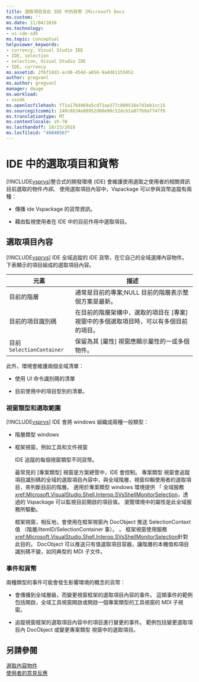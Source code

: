 ```yaml
---
title: 選取項目及在 IDE 中的貨幣 |Microsoft Docs
ms.custom: ''
ms.date: 11/04/2016
ms.technology:
- vs-ide-sdk
ms.topic: conceptual
helpviewer_keywords:
- currency, Visual Studio IDE
- IDE, selection
- selection, Visual Studio IDE
- IDE, currency
ms.assetid: 2f6f18d1-acd8-454d-a856-9a4d81155052
author: gregvanl
ms.author: gregvanl
manager: douge
ms.workload:
- vssdk
ms.openlocfilehash: f71a176d469a5cd71aa377c800516e743eb1cc15
ms.sourcegitcommit: 240c8b34e80952d00e90c52dcb1a077b9aff47f6
ms.translationtype: MT
ms.contentlocale: zh-TW
ms.lasthandoff: 10/23/2018
ms.locfileid: "49840567"
---
```

# <a name="selection-and-currency-in-the-ide"></a>IDE 中的選取項目和貨幣
[!INCLUDE[vsprvs](../../code-quality/includes/vsprvs_md.md)]整合式的開發環境 (IDE) 會維護使用選取之使用者的相關資訊目前選取的物件*內容*。 使用選取項目內容中，Vspackage 可以參與貨幣追蹤有兩種：  
  
-   傳播 ide Vspackage 的貨幣資訊。  
  
-   藉由監視使用者在 IDE 中的目前作用中選取項目。  
  
## <a name="selection-context"></a>選取項目內容  
 [!INCLUDE[vsprvs](../../code-quality/includes/vsprvs_md.md)] IDE 全域追蹤的 IDE 貨幣，在它自己的全域選擇內容物件。 下表顯示的項目組成的選取項目內容。  
  
|元素|描述|  
|-------------|-----------------|  
|目前的階層|通常是目前的專案;NULL 目前的階層表示整個方案是最新。|  
|目前的項目識別碼|在目前的階層架構中，選取的項目在 [專案] 視窗中的多個選取項目時，可以有多個目前的項目。|  
|目前 `SelectionContainer`|保留為其 [屬性] 視窗應顯示屬性的一或多個物件。|  
  
 此外，環境會維護兩個全域清單：  
  
-   使用 UI 命令識別碼的清單  
  
-   目前使用中的項目型別的清單。  
  
### <a name="window-types-and-selection"></a>視窗類型和選取範圍  
 [!INCLUDE[vsprvs](../../code-quality/includes/vsprvs_md.md)] IDE 會將 windows 組織成兩種一般類型：  
  
- 階層類型 windows  
  
- 框架視窗，例如工具和文件視窗  
  
  IDE 追蹤的每個視窗類型不同貨幣。  
  
  最常見的 [專案類型] 視窗是方案總管中，IDE 會控制。 專案類型 視窗會追蹤項目識別碼的全域的選取項目內容中，與全域階層，視窗仰賴使用者的選取項目，來判斷目前的階層。 適用於專案類型 windows 環境提供 「 全域服務<xref:Microsoft.VisualStudio.Shell.Interop.SVsShellMonitorSelection>，透過的 Vspackage 可以監視目前開啟的項目值。 瀏覽環境中的屬性是此全域服務所驅動。  
  
  框架視窗，相反地，會使用在框架視窗內 DocObject 推送 SelectionContext 值 （階層/ItemID/SelectionContainer 事）。 。 框架視窗使用服務<xref:Microsoft.VisualStudio.Shell.Interop.SVsShellMonitorSelection>針對此目的。 DocObject 可以推送只有值選取項目容器，讓階層的本機值和項目識別碼不變，如同典型的 MDI 子文件。  
  
### <a name="events-and-currency"></a>事件和貨幣  
 兩種類型的事件可能會發生影響環境的概念的貨幣：  
  
-   會傳播到全域層級，而變更視窗框架的選取項目內容的事件。 這類事件的範例包括開啟，全域工具視窗開啟或開啟一個專案類型的工具視窗的 MDI 子視窗。  
  
-   追蹤視窗框架的選取項目內容中的項目進行變更的事件。 範例包括變更選取項目內 DocObject 或變更專案類型 視窗中的選取項目。  
  
## <a name="see-also"></a>另請參閱  
 [選取內容物件](../../extensibility/internals/selection-context-objects.md)   
 [使用者的意見反應](../../extensibility/internals/feedback-to-the-user.md)
